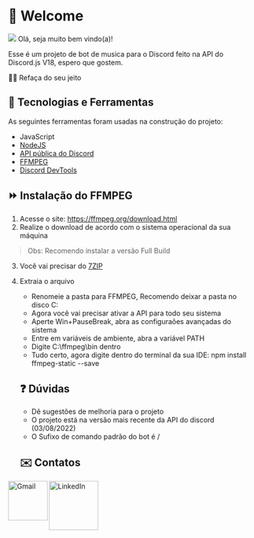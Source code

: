 # 🤗 Welcome
<img src="https://img.shields.io/static/v1?label=Status&message=complete&color=32CD32&style=for-the-badge"/>
Olá, seja muito bem vindo(a)! 

Esse é um projeto de bot de musica para o Discord feito na API do Discord.js V18, espero que gostem.

👩‍💻 Refaça do seu jeito

## 🔧 Tecnologias e Ferramentas

As seguintes ferramentas foram usadas na construção do projeto:

- JavaScript
- [NodeJS](https://nodejs.org/en/download/)
- [API pública do Discord](https://discord.js.org/#/)
- [FFMPEG](https://ffmpeg.org/download.html)
- [Discord DevTools](https://discord.com/developers/applications)

## ⏩ Instalação do FFMPEG

1. Acesse o site: https://ffmpeg.org/download.html
2. Realize o download de acordo com o sistema operacional da sua máquina
> Obs: Recomendo instalar a versão Full Build

3. Você vai precisar do [7ZIP](https://www.7-zip.org/download.html)
4. Extraia o arquivo
    - Renomeie a pasta para FFMPEG, Recomendo deixar a pasta no disco C:
    - Agora você vai precisar ativar a API para todo seu sistema
    - Aperte Win+PauseBreak, abra as configuraões avançadas do sistema
    - Entre em variáveis de ambiente, abra a variável PATH
    - Digite C:\ffmpeg\bin dentro
    - Tudo certo, agora digite dentro do terminal da sua IDE: npm install ffmpeg-static --save
    
    ## ❓ Dúvidas
     * Dê sugestões de melhoria para o projeto
     * O projeto está na versão mais recente da API do discord (03/08/2022)
     * O Sufixo de comando padrão do bot é /
     
    
    ## ✉️ Contatos
    
[<img align="left" alt="Gmail" width="80px" src="https://img.shields.io/badge/Gmail-D14836?style=for-the-badge&logo=gmail&logoColor=white"/>](mailto:contatcandreluis@gmail.com)
[<img align="left" alt="LinkedIn" width="100px" src="https://img.shields.io/badge/LinkedIn-0077B5?style=for-the-badge&logo=linkedin&logoColor=white"/>](https://www.linkedin.com/in/andreluisoc/)
<br>
    
